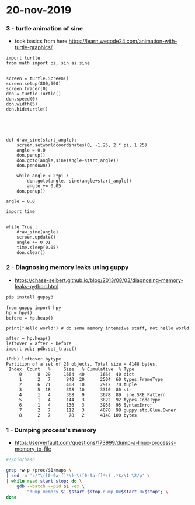 # 20-nov-2019

### 3 - turtle animation of sine

- took basics from here https://learn.wecode24.com/animation-with-turtle-graphics/

```python3
import turtle
from math import pi, sin as sine


screen = turtle.Screen()
screen.setup(800,600)
screen.tracer(0)            
don = turtle.Turtle()
don.speed(0)
don.width(5)
don.hideturtle()            





def draw_sine(start_angle):
    screen.setworldcoordinates(0, -1.25, 2 * pi, 1.25)
    angle = 0.0 
    don.penup()
    don.goto(angle,sine(angle+start_angle))
    don.pendown()
    
    while angle < 2*pi :
        don.goto(angle, sine(angle+start_angle))
        angle += 0.05
    don.penup()

angle = 0.0

import time


while True :
    draw_sine(angle)
    screen.update()
    angle += 0.01
    time.sleep(0.05)
    don.clear()
```




### 2 - Diagnosing memory leaks using guppy

- https://chase-seibert.github.io/blog/2013/08/03/diagnosing-memory-leaks-python.html

```bash
pip install guppy3
```

```python3
from guppy import hpy
hp = hpy()
before = hp.heap()

print("Hello world") # do some memory intensive stuff, not hello world 

after = hp.heap()
leftover = after - before
import pdb; pdb.set_trace()

(Pdb) leftover.bytype
Partition of a set of 28 objects. Total size = 4148 bytes.
 Index  Count   %     Size   % Cumulative  % Type
     0      8  29     1664  40      1664  40 dict
     1      2   7      840  20      2504  60 types.FrameType
     2      6  21      408  10      2912  70 tuple
     3      5  18      398  10      3310  80 str
     4      1   4      368   9      3678  89 _sre.SRE_Pattern
     5      1   4      144   3      3822  92 types.CodeType
     6      1   4      136   3      3958  95 SyntaxError
     7      2   7      112   3      4070  98 guppy.etc.Glue.Owner
     8      2   7       78   2      4148 100 bytes
```





### 1 - Dumping process's memory

- https://serverfault.com/questions/173999/dump-a-linux-processs-memory-to-file
```bash
#!/bin/bash

grep rw-p /proc/$1/maps \
| sed -n 's/^\([0-9a-f]*\)-\([0-9a-f]*\) .*$/\1 \2/p' \
| while read start stop; do \
    gdb --batch --pid $1 -ex \
        "dump memory $1-$start-$stop.dump 0x$start 0x$stop"; \
done
```


